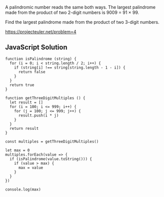 A palindromic number reads the same both ways. The largest palindrome made from the product of two 2-digit numbers is 9009 = 91 × 99.

Find the largest palindrome made from the product of two 3-digit numbers.

https://projecteuler.net/problem=4

## JavaScript Solution
```
function isPalindrome (string) {
  for (i = 0; i < string.length / 2; i++) {
    if (string[i] !== string[string.length - 1 - i]) {
      return false
    }
  }
  return true
}

function getThreeDigitMultiples () {
  let result = []
  for (i = 100; i <= 999; i++) {
    for (j = 100; j <= 999; j++) {
      result.push(i * j)
    }
  }
  return result
}

const multiples = getThreeDigitMultiples()

let max = 0
multiples.forEach(value => {
  if (isPalindrome(value.toString())) {
    if (value > max) {
      max = value
    }
  }
})

console.log(max)
```
